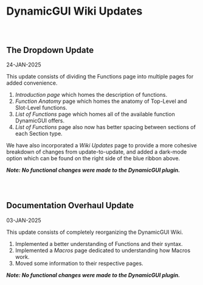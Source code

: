 # DynamicGUI Wiki Updates

### ‎

## **The Dropdown Update**
24-JAN-2025

This update consists of dividing the Functions page into multiple pages for added convenience.

1. *Introduction page* which homes the description of functions.
2. *Function Anatomy* page which homes the anatomy of Top-Level and Slot-Level functions.
3. *List of Functions* page which homes all of the available function DynamicGUI offers.
4. *List of Functions* page also now has better spacing between sections of each Section type.

We have also incorporated a *Wiki Updates* page to provide a more cohesive breakdown of changes from update-to-update, and added a dark-mode option which can be found on the right side of the blue ribbon above.

***Note: No functional changes were made to the DynamicGUI plugin.***

### ‎

## **Documentation Overhaul Update**
03-JAN-2025

This update consists of completely reorganizing the DynamicGUI Wiki.

1. Implemented a better understanding of Functions and their syntax.
2. Implemented a *Macros* page dedicated to understanding how Macros work.
3. Moved some information to their respective pages.

***Note: No functional changes were made to the DynamicGUI plugin.***